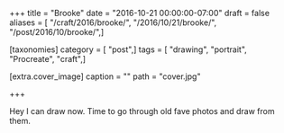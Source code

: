 +++
title = "Brooke"
date = "2016-10-21 00:00:00-07:00"
draft = false
aliases = [ "/craft/2016/brooke/", "/2016/10/21/brooke/", "/post/2016/10/brooke/",]

[taxonomies]
category = [ "post",]
tags = [ "drawing", "portrait", "Procreate", "craft",]

[extra.cover_image]
caption = ""
path = "cover.jpg"

+++

Hey I can draw now. Time to go through old fave photos and draw from them.